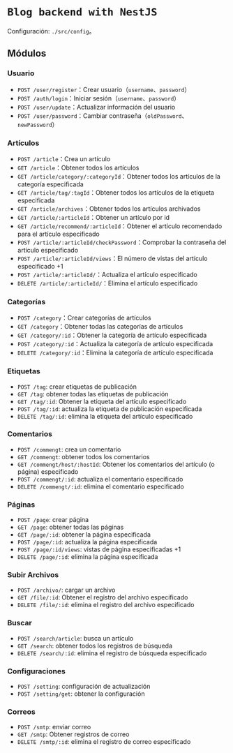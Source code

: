 # `Blog backend with NestJS`

Configuración: `./src/config`。

## Módulos

### Usuario

- `POST /user/register`：Crear usuario（`username`、`password`）
- `POST /auth/login`：Iniciar sesión（`username`、`password`）
- `POST /user/update`：Actualizar información del usuario
- `POST /user/password`：Cambiar contraseña（`oldPassword`、`newPassword`）

### Artículos

- `POST /article`：Crea un artículo
- `GET /article`：Obtener todos los artículos
- `GET /article/category/:categoryId`：Obtener todos los artículos de la categoría especificada
- `GET /article/tag/:tagId`：Obtener todos los artículos de la etiqueta especificada
- `GET /article/archives`：Obtener todos los artículos archivados
- `GET /article/:articleId`：Obtener un artículo por id
- `GET /article/recommend/:articleId`：Obtener el artículo recomendado para el artículo especificado
- `POST /article/:articleId/checkPassword`：Comprobar la contraseña del artículo especificado
- `POST /article/:articleId/views`：El número de vistas del artículo especificado +1
- `POST /article/:articleId/`：Actualiza el artículo especificado
- `DELETE /article/:articleId/`：Elimina el artículo especificado

### Categorías

- `POST /category`：Crear categorías de artículos
- `GET /category`：Obtener todas las categorías de artículos
- `GET /category/:id`：Obtener la categoría de artículo especificada
- `POST /category/:id`：Actualiza la categoría de artículo especificada
- `DELETE /category/:id`：Elimina la categoría de artículo especificada

### Etiquetas

- `POST /tag`: crear etiquetas de publicación
- `GET /tag`: obtener todas las etiquetas de publicación
- `GET /tag/:id`: Obtener la etiqueta del artículo especificado
- `POST /tag/:id`: actualiza la etiqueta de publicación especificada
- `DELETE /tag/:id`: elimina la etiqueta del artículo especificado

### Comentarios

- `POST /commengt`: crea un comentario
- `GET /commengt`: obtener todos los comentarios
- `GET /commengt/host/:hostId`: Obtener los comentarios del artículo (o página) especificado
- `POST /commengt/:id`: actualiza el comentario especificado
- `DELETE /commengt/:id`: elimina el comentario especificado

### Páginas

- `POST /page`: crear página
- `GET /page`: obtener todas las páginas
- `GET /page/:id`: obtener la página especificada
- `POST /page/:id`: actualiza la página especificada
- `POST /page/:id/views`: vistas de página especificadas +1
- `DELETE /page/:id`: elimina la página especificada

### Subir Archivos

- `POST /archivo/`: cargar un archivo
- `GET /file/:id`: Obtener el registro del archivo especificado
- `DELETE /file/:id`: elimina el registro del archivo especificado

### Buscar

- `POST /search/article`: busca un artículo
- `GET /search`: obtener todos los registros de búsqueda
- `DELETE /search/:id`: elimina el registro de búsqueda especificado

### Configuraciones

- `POST /setting`: configuración de actualización
- `POST /setting/get`: obtener la configuración

### Correos

- `POST /smtp`: enviar correo
- `GET /smtp`: Obtener registros de correo
- `DELETE /smtp/:id`: elimina el registro de correo especificado